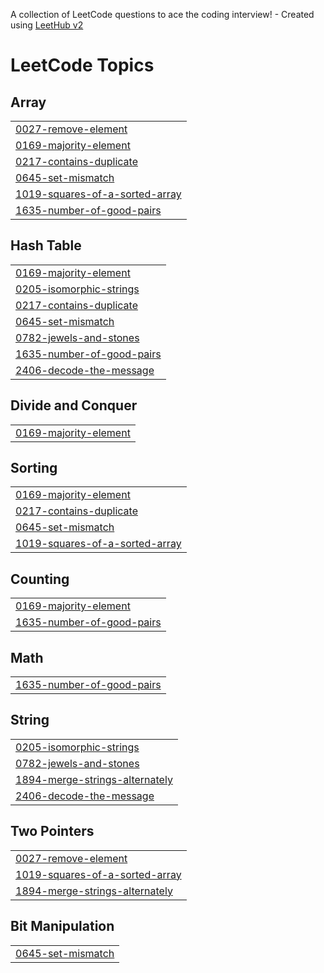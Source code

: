 A collection of LeetCode questions to ace the coding interview! - Created using [LeetHub v2](https://github.com/arunbhardwaj/LeetHub-2.0)
<!---LeetCode Topics Start-->
# LeetCode Topics
## Array
|  |
| ------- |
| [0027-remove-element](https://github.com/GovindPothuraju/DSA-Problems/tree/master/0027-remove-element) |
| [0169-majority-element](https://github.com/GovindPothuraju/DSA-Problems/tree/master/0169-majority-element) |
| [0217-contains-duplicate](https://github.com/GovindPothuraju/DSA-Problems/tree/master/0217-contains-duplicate) |
| [0645-set-mismatch](https://github.com/GovindPothuraju/DSA-Problems/tree/master/0645-set-mismatch) |
| [1019-squares-of-a-sorted-array](https://github.com/GovindPothuraju/DSA-Problems/tree/master/1019-squares-of-a-sorted-array) |
| [1635-number-of-good-pairs](https://github.com/GovindPothuraju/DSA-Problems/tree/master/1635-number-of-good-pairs) |
## Hash Table
|  |
| ------- |
| [0169-majority-element](https://github.com/GovindPothuraju/DSA-Problems/tree/master/0169-majority-element) |
| [0205-isomorphic-strings](https://github.com/GovindPothuraju/DSA-Problems/tree/master/0205-isomorphic-strings) |
| [0217-contains-duplicate](https://github.com/GovindPothuraju/DSA-Problems/tree/master/0217-contains-duplicate) |
| [0645-set-mismatch](https://github.com/GovindPothuraju/DSA-Problems/tree/master/0645-set-mismatch) |
| [0782-jewels-and-stones](https://github.com/GovindPothuraju/DSA-Problems/tree/master/0782-jewels-and-stones) |
| [1635-number-of-good-pairs](https://github.com/GovindPothuraju/DSA-Problems/tree/master/1635-number-of-good-pairs) |
| [2406-decode-the-message](https://github.com/GovindPothuraju/DSA-Problems/tree/master/2406-decode-the-message) |
## Divide and Conquer
|  |
| ------- |
| [0169-majority-element](https://github.com/GovindPothuraju/DSA-Problems/tree/master/0169-majority-element) |
## Sorting
|  |
| ------- |
| [0169-majority-element](https://github.com/GovindPothuraju/DSA-Problems/tree/master/0169-majority-element) |
| [0217-contains-duplicate](https://github.com/GovindPothuraju/DSA-Problems/tree/master/0217-contains-duplicate) |
| [0645-set-mismatch](https://github.com/GovindPothuraju/DSA-Problems/tree/master/0645-set-mismatch) |
| [1019-squares-of-a-sorted-array](https://github.com/GovindPothuraju/DSA-Problems/tree/master/1019-squares-of-a-sorted-array) |
## Counting
|  |
| ------- |
| [0169-majority-element](https://github.com/GovindPothuraju/DSA-Problems/tree/master/0169-majority-element) |
| [1635-number-of-good-pairs](https://github.com/GovindPothuraju/DSA-Problems/tree/master/1635-number-of-good-pairs) |
## Math
|  |
| ------- |
| [1635-number-of-good-pairs](https://github.com/GovindPothuraju/DSA-Problems/tree/master/1635-number-of-good-pairs) |
## String
|  |
| ------- |
| [0205-isomorphic-strings](https://github.com/GovindPothuraju/DSA-Problems/tree/master/0205-isomorphic-strings) |
| [0782-jewels-and-stones](https://github.com/GovindPothuraju/DSA-Problems/tree/master/0782-jewels-and-stones) |
| [1894-merge-strings-alternately](https://github.com/GovindPothuraju/DSA-Problems/tree/master/1894-merge-strings-alternately) |
| [2406-decode-the-message](https://github.com/GovindPothuraju/DSA-Problems/tree/master/2406-decode-the-message) |
## Two Pointers
|  |
| ------- |
| [0027-remove-element](https://github.com/GovindPothuraju/DSA-Problems/tree/master/0027-remove-element) |
| [1019-squares-of-a-sorted-array](https://github.com/GovindPothuraju/DSA-Problems/tree/master/1019-squares-of-a-sorted-array) |
| [1894-merge-strings-alternately](https://github.com/GovindPothuraju/DSA-Problems/tree/master/1894-merge-strings-alternately) |
## Bit Manipulation
|  |
| ------- |
| [0645-set-mismatch](https://github.com/GovindPothuraju/DSA-Problems/tree/master/0645-set-mismatch) |
<!---LeetCode Topics End-->